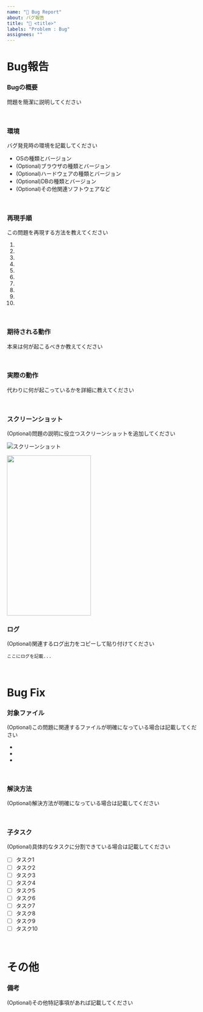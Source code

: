 ```yaml
---
name: "🐛 Bug Report"
about: バグ報告
title: "🐛 <title>"
labels: "Problem : Bug"
assignees: ""
---
```


# Bug報告
### Bugの概要
問題を簡潔に説明してください

<br>

### 環境
バグ発見時の環境を記載してください
- OSの種類とバージョン
- (Optional)ブラウザの種類とバージョン
- (Optional)ハードウェアの種類とバージョン
- (Optional)DBの種類とバージョン
- (Optional)その他関連ソフトウェアなど

<br>

### 再現手順
この問題を再現する方法を教えてください

1. 
2. 
3. 
4. 
5. 
6. 
7. 
8. 
9. 
10. 

<br>

### 期待される動作
本来は何が起こるべきか教えてください

<br>

### 実際の動作
代わりに何が起こっているかを詳細に教えてください

<br>

### スクリーンショット
(Optional)問題の説明に役立つスクリーンショットを追加してください

![スクリーンショット](画像URL)

<img src="画像URL" width = "220px" height = "420px">

<br>

### ログ
(Optional)関連するログ出力をコピーして貼り付けてください
```
ここにログを記載...
```

<br>

# Bug Fix

### 対象ファイル
(Optional)この問題に関連するファイルが明確になっている場合は記載してください

- 
- 
- 

<br>

### 解決方法
(Optional)解決方法が明確になっている場合は記載してください

<br>

### 子タスク
(Optional)具体的なタスクに分割できている場合は記載してください
- [ ] タスク1
- [ ] タスク2
- [ ] タスク3
- [ ] タスク4
- [ ] タスク5
- [ ] タスク6
- [ ] タスク7
- [ ] タスク8
- [ ] タスク9
- [ ] タスク10

<br>

# その他
### 備考
(Optional)その他特記事項があれば記載してください
